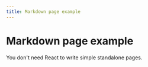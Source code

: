 ```yaml
---
title: Markdown page example
---
```


# Markdown page example

You don't need React to write simple standalone pages.
    